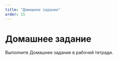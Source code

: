 ```yaml
---
title: "Домашнее задание"
order: 15
---
```


# Домашнее задание

Выполните Домашнее задание в рабочей тетради.
